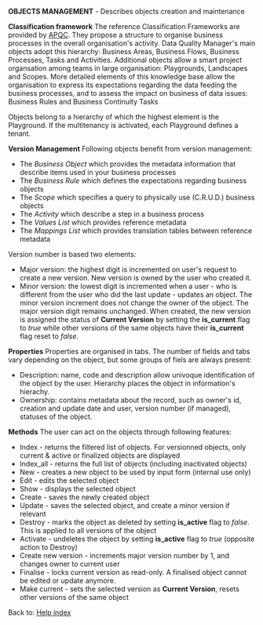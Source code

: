**OBJECTS MANAGEMENT** - Describes objects creation and maintenance

**Classification framework**
The reference Classification Frameworks are provided by [APQC](https://apqc.org). They propose a structure to organise business processes in the overall organisation's activity.
Data Quality Manager's main objects adopt this hierarchy: Business Areas, Business Flows, Business Processes, Tasks and Activities.
Additional objects allow a smart project organsation among teams in large organisation: Playgrounds, Landscapes and Scopes.
More detailed elements of this knowledge base allow the organisation to express its expectations regarding the data feeding the business processes, and to assess the impact on business of data issues: Business Rules and Business Continuity Tasks

Objects belong to a hierarchy of which the highest element is the Playground. If the multitenancy is activated, each Playground defines a tenant.

**Version Management**
Following objects benefit from version management:
* The *Business Object* which provides the metadata information that describe items used in your business processes
* The *Business Rule* which defines the expectations regarding business objects
* The *Scope* which specifies a query to physically use (C.R.U.D.) business objects
* The *Activity* which describe a step in a business process
* The *Values List* which provides reference metadata
* The *Mappings List* which provides translation tables between reference metadata

Version number is based two elements:
* Major version: the highest digit is incremented on user's request to create a new version. New version is owned by the user who created it.
* Minor version: the lowest digit is incremented when a user - who is different from the user who did the last update - updates an object. The minor version increment does not change the owner of the object. The major version digit remains unchanged.
When created, the new version is assigned the status of **Current Version** by setting the **is_current** flag to *true* while other versions of the same objects have their **is_current** flag reset to *false*.

**Properties**
Properties are organised in tabs. The number of fields and tabs vary depending on the object, but some groups of fiels are always present:

* Description: name, code and description allow univoque identification of the object by the user. Hierarchy places the object in information's hierachy.
* Ownership: contains metadata about the record, such as owner's id, creation and update date and user, version number (if managed), statuses of the object.

**Methods**
The user can act on the objects through following features:  

* Index - returns the filtered list of objects. For versionned objects, only current & active or finalized objects are displayed
* Index_all - returns the full list of objects (including inactivated objects)
* New - creates a new object to be used by input form (internal use only)
* Edit - edits the selected object
* Show - displays the selected object
* Create - saves the newly created object
* Update - saves the selected object, and create a minor version if relevant
* Destroy - marks the object as deleted by setting **is_active** flag to *false*. This is applied to all versions of the object
* Activate - undeletes the object by setting **is_active** flag to *true* (opposite action to Destroy)
* Create new version - increments major version number by 1, and changes owner to current user
* Finalise - locks current version as read-only. A finalised object cannot be edited or update anymore.
* Make current - sets the selected version as **Current Version**, resets other versions of the same object

Back to: [Help index](help-index.md)
